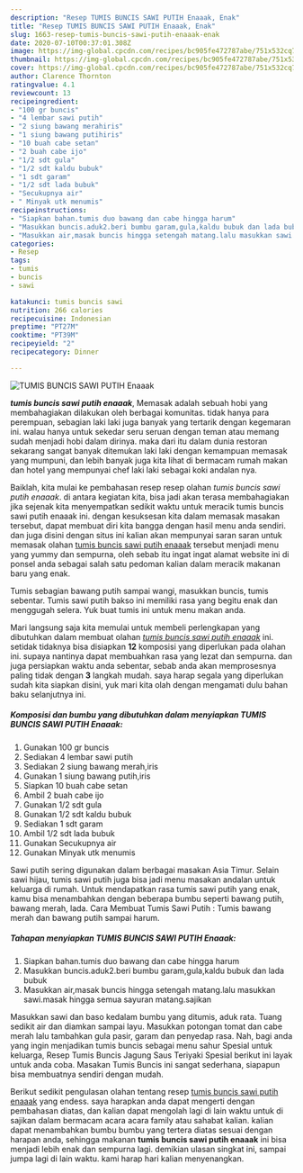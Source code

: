 ```yaml
---
description: "Resep TUMIS BUNCIS SAWI PUTIH Enaaak, Enak"
title: "Resep TUMIS BUNCIS SAWI PUTIH Enaaak, Enak"
slug: 1663-resep-tumis-buncis-sawi-putih-enaaak-enak
date: 2020-07-10T00:37:01.308Z
image: https://img-global.cpcdn.com/recipes/bc905fe472787abe/751x532cq70/tumis-buncis-sawi-putih-enaaak-foto-resep-utama.jpg
thumbnail: https://img-global.cpcdn.com/recipes/bc905fe472787abe/751x532cq70/tumis-buncis-sawi-putih-enaaak-foto-resep-utama.jpg
cover: https://img-global.cpcdn.com/recipes/bc905fe472787abe/751x532cq70/tumis-buncis-sawi-putih-enaaak-foto-resep-utama.jpg
author: Clarence Thornton
ratingvalue: 4.1
reviewcount: 13
recipeingredient:
- "100 gr buncis"
- "4 lembar sawi putih"
- "2 siung bawang merahiris"
- "1 siung bawang putihiris"
- "10 buah cabe setan"
- "2 buah cabe ijo"
- "1/2 sdt gula"
- "1/2 sdt kaldu bubuk"
- "1 sdt garam"
- "1/2 sdt lada bubuk"
- "Secukupnya air"
- " Minyak utk menumis"
recipeinstructions:
- "Siapkan bahan.tumis duo bawang dan cabe hingga harum"
- "Masukkan buncis.aduk2.beri bumbu garam,gula,kaldu bubuk dan lada bubuk"
- "Masukkan air,masak buncis hingga setengah matang.lalu masukkan sawi.masak hingga semua sayuran matang.sajikan"
categories:
- Resep
tags:
- tumis
- buncis
- sawi

katakunci: tumis buncis sawi 
nutrition: 266 calories
recipecuisine: Indonesian
preptime: "PT27M"
cooktime: "PT39M"
recipeyield: "2"
recipecategory: Dinner

---
```



![TUMIS BUNCIS SAWI PUTIH Enaaak](https://img-global.cpcdn.com/recipes/bc905fe472787abe/751x532cq70/tumis-buncis-sawi-putih-enaaak-foto-resep-utama.jpg)

<b><i>tumis buncis sawi putih enaaak</i></b>, Memasak adalah sebuah hobi yang membahagiakan dilakukan oleh berbagai komunitas. tidak hanya para perempuan, sebagian laki laki juga banyak yang tertarik dengan kegemaran ini. walau hanya untuk sekedar seru seruan dengan teman atau memang sudah menjadi hobi dalam dirinya. maka dari itu dalam dunia restoran sekarang sangat banyak ditemukan laki laki dengan kemampuan memasak yang mumpuni, dan lebih banyak juga kita lihat di bermacam rumah makan dan hotel yang mempunyai chef laki laki sebagai koki andalan nya.

Baiklah, kita mulai ke pembahasan resep resep olahan <i>tumis buncis sawi putih enaaak</i>. di antara kegiatan kita, bisa jadi akan terasa membahagiakan jika sejenak kita menyempatkan sedikit waktu untuk meracik tumis buncis sawi putih enaaak ini. dengan kesuksesan kita dalam memasak masakan tersebut, dapat membuat diri kita bangga dengan hasil menu anda sendiri. dan juga disini dengan situs ini kalian akan mempunyai saran saran untuk memasak olahan <u>tumis buncis sawi putih enaaak</u> tersebut menjadi menu yang yummy dan sempurna, oleh sebab itu ingat ingat alamat website ini di ponsel anda sebagai salah satu pedoman kalian dalam meracik makanan baru yang enak.

Tumis sebagian bawang putih sampai wangi, masukkan buncis, tumis sebentar. Tumis sawi putih bakso ini memiliki rasa yang begitu enak dan menggugah selera. Yuk buat tumis ini untuk menu makan anda.


Mari langsung saja kita memulai untuk membeli perlengkapan yang dibutuhkan dalam membuat olahan <u><i>tumis buncis sawi putih enaaak</i></u> ini. setidak tidaknya bisa disiapkan <b>12</b> komposisi yang diperlukan pada olahan ini. supaya nantinya dapat membuahkan rasa yang lezat dan sempurna. dan juga persiapkan waktu anda sebentar, sebab anda akan memprosesnya paling tidak dengan <b>3</b> langkah mudah. saya harap segala yang diperlukan sudah kita siapkan disini, yuk mari kita olah dengan mengamati dulu bahan baku selanjutnya ini.

<!--inarticleads1-->

##### Komposisi dan bumbu yang dibutuhkan dalam menyiapkan TUMIS BUNCIS SAWI PUTIH Enaaak:

1. Gunakan 100 gr buncis
1. Sediakan 4 lembar sawi putih
1. Sediakan 2 siung bawang merah,iris
1. Gunakan 1 siung bawang putih,iris
1. Siapkan 10 buah cabe setan
1. Ambil 2 buah cabe ijo
1. Gunakan 1/2 sdt gula
1. Gunakan 1/2 sdt kaldu bubuk
1. Sediakan 1 sdt garam
1. Ambil 1/2 sdt lada bubuk
1. Gunakan Secukupnya air
1. Gunakan  Minyak utk menumis


Sawi putih sering digunakan dalam berbagai masakan Asia Timur. Selain sawi hijau, tumis sawi putih juga bisa jadi menu masakan andalan untuk keluarga di rumah. Untuk mendapatkan rasa tumis sawi putih yang enak, kamu bisa menambahkan dengan beberapa bumbu seperti bawang putih, bawang merah, lada. Cara Membuat Tumis Sawi Putih : Tumis bawang merah dan bawang putih sampai harum. 

<!--inarticleads2-->

##### Tahapan menyiapkan TUMIS BUNCIS SAWI PUTIH Enaaak:

1. Siapkan bahan.tumis duo bawang dan cabe hingga harum
1. Masukkan buncis.aduk2.beri bumbu garam,gula,kaldu bubuk dan lada bubuk
1. Masukkan air,masak buncis hingga setengah matang.lalu masukkan sawi.masak hingga semua sayuran matang.sajikan


Masukkan sawi dan baso kedalam bumbu yang ditumis, aduk rata. Tuang sedikit air dan diamkan sampai layu. Masukkan potongan tomat dan cabe merah lalu tambahkan gula pasir, garam dan penyedap rasa. Nah, bagi anda yang ingin menjadikan tumis buncis sebagai menu sahur Spesial untuk keluarga, Resep Tumis Buncis Jagung Saus Teriyaki Spesial berikut ini layak untuk anda coba. Masakan Tumis Buncis ini sangat sederhana, siapapun bisa membuatnya sendiri dengan mudah. 

Berikut sedikit pengulasan olahan tentang resep <u>tumis buncis sawi putih enaaak</u> yang endess. saya harapkan anda dapat mengerti dengan pembahasan diatas, dan kalian dapat mengolah lagi di lain waktu untuk di sajikan dalam bermacam acara acara family atau sahabat kalian. kalian dapat menambahkan bumbu bumbu yang tertera diatas sesuai dengan harapan anda, sehingga makanan <b>tumis buncis sawi putih enaaak</b> ini bisa menjadi lebih enak dan sempurna lagi. demikian ulasan singkat ini, sampai jumpa lagi di lain waktu. kami harap hari kalian menyenangkan.
